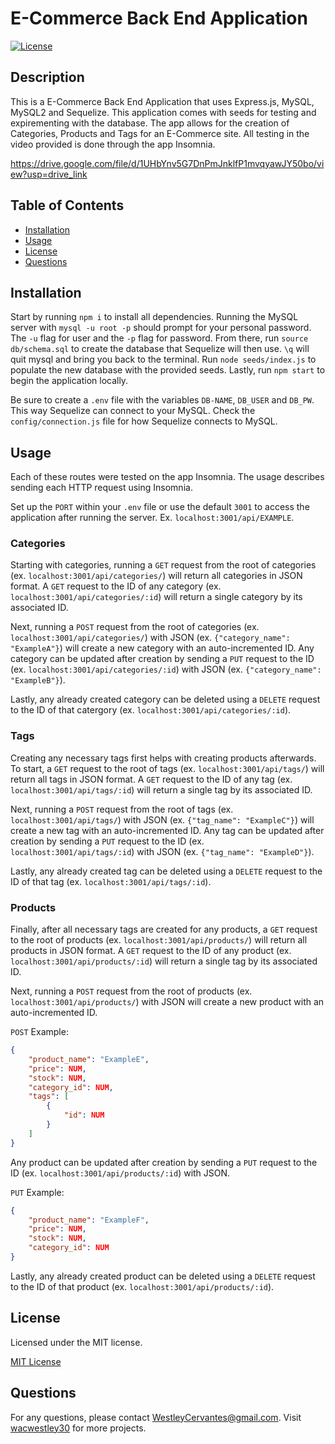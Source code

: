 # E-Commerce Back End Application

[![License](https://img.shields.io/badge/License-MIT-green.svg)](https://opensource.org/licenses/MIT)

## Description

This is a E-Commerce Back End Application that uses Express.js, MySQL, MySQL2 and Sequelize. This application comes with seeds for testing and expirementing with the database. The app allows for the creation of Categories, Products and Tags for an E-Commerce site. All testing in the video provided is done through the app Insomnia.

https://drive.google.com/file/d/1UHbYnv5G7DnPmJnklfP1mvqyawJY50bo/view?usp=drive_link

## Table of Contents

- [Installation](#installation)
- [Usage](#usage)
- [License](#license)
- [Questions](#questions)

## Installation

Start by running `npm i` to install all dependencies. Running the MySQL server with `mysql -u root -p` should prompt for your personal password. The `-u` flag for user and the `-p` flag for password. From there, run `source db/schema.sql` to create the database that Sequelize will then use. `\q` will quit mysql and bring you back to the terminal. Run `node seeds/index.js` to populate the new database with the provided seeds. Lastly, run `npm start` to begin the application locally.

Be sure to create a `.env` file with the variables `DB-NAME`, `DB_USER` and `DB_PW`. This way Sequelize can connect to your MySQL. Check the `config/connection.js` file for how Sequelize connects to MySQL.

## Usage

Each of these routes were tested on the app Insomnia. The usage describes sending each HTTP request using Insomnia.

Set up the `PORT` within your `.env` file or use the default `3001` to access the application after running the server. Ex. `localhost:3001/api/EXAMPLE`.

### Categories

Starting with categories, running a `GET` request from the root of categories (ex. `localhost:3001/api/categories/`) will return all categories in JSON format. A `GET` request to the ID of any category (ex. `localhost:3001/api/categories/:id`) will return a single category by its associated ID.

Next, running a `POST` request from the root of categories (ex. `localhost:3001/api/categories/`) with JSON (ex. `{"category_name": "ExampleA"}`) will create a new category with an auto-incremented ID. Any category can be updated after creation by sending a `PUT` request to the ID (ex. `localhost:3001/api/categories/:id`) with JSON (ex. `{"category_name": "ExampleB"}`).

Lastly, any already created category can be deleted using a `DELETE` request to the ID of that catergory (ex. `localhost:3001/api/categories/:id`).

### Tags

Creating any necessary tags first helps with creating products afterwards. To start, a `GET` request to the root of tags (ex. `localhost:3001/api/tags/`) will return all tags in JSON format. A `GET` request to the ID of any tag (ex. `localhost:3001/api/tags/:id`) will return a single tag by its associated ID.

Next, running a `POST` request from the root of tags (ex. `localhost:3001/api/tags/`) with JSON (ex. `{"tag_name": "ExampleC"}`) will create a new tag with an auto-incremented ID. Any tag can be updated after creation by sending a `PUT` request to the ID (ex. `localhost:3001/api/tags/:id`) with JSON (ex. `{"tag_name": "ExampleD"}`).

Lastly, any already created tag can be deleted using a `DELETE` request to the ID of that tag (ex. `localhost:3001/api/tags/:id`).

### Products

Finally, after all necessary tags are created for any products, a `GET` request to the root of products (ex. `localhost:3001/api/products/`) will return all products in JSON format. A `GET` request to the ID of any product (ex. `localhost:3001/api/products/:id`) will return a single tag by its associated ID.

Next, running a `POST` request from the root of products (ex. `localhost:3001/api/products/`) with JSON will create a new product with an auto-incremented ID.

`POST` Example:
```json
{
    "product_name": "ExampleE",
    "price": NUM,
    "stock": NUM,
    "category_id": NUM,
    "tags": [
        {
            "id": NUM
        }
    ]
}
```

Any product can be updated after creation by sending a `PUT` request to the ID (ex. `localhost:3001/api/products/:id`) with JSON.

`PUT` Example:
```json
{
    "product_name": "ExampleF",
    "price": NUM,
    "stock": NUM,
    "category_id": NUM
}
```

Lastly, any already created product can be deleted using a `DELETE` request to the ID of that product (ex. `localhost:3001/api/products/:id`).

## License

Licensed under the MIT license.

[MIT License](https://opensource.org/licenses/MIT)

## Questions

For any questions, please contact WestleyCervantes@gmail.com. Visit [wacwestley30](https://github.com/wacwestley30) for more projects.
